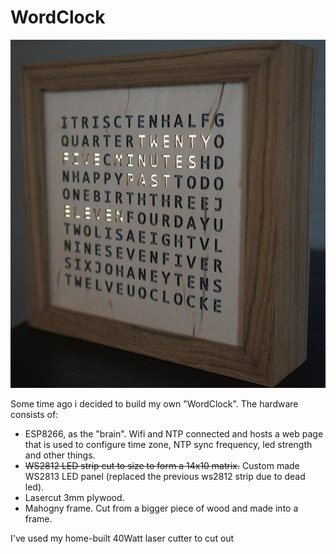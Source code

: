 # WordClock

![Image of WordClock](WordClock_1_lowres.png?raw=true)

Some time ago i decided to build my own "WordClock". The hardware consists of:

- ESP8266, as the "brain". Wifi and NTP connected and hosts a web page that is used to configure time zone, NTP sync frequency, led strength and other things.
- ~~WS2812 LED strip cut to size to form a 14x10 matrix.~~ Custom made WS2813 LED panel (replaced the previous ws2812 strip due to dead led).
- Lasercut 3mm plywood.
- Mahogny frame. Cut from a bigger piece of wood and made into a frame.

I've used my home-built 40Watt laser cutter to cut out
